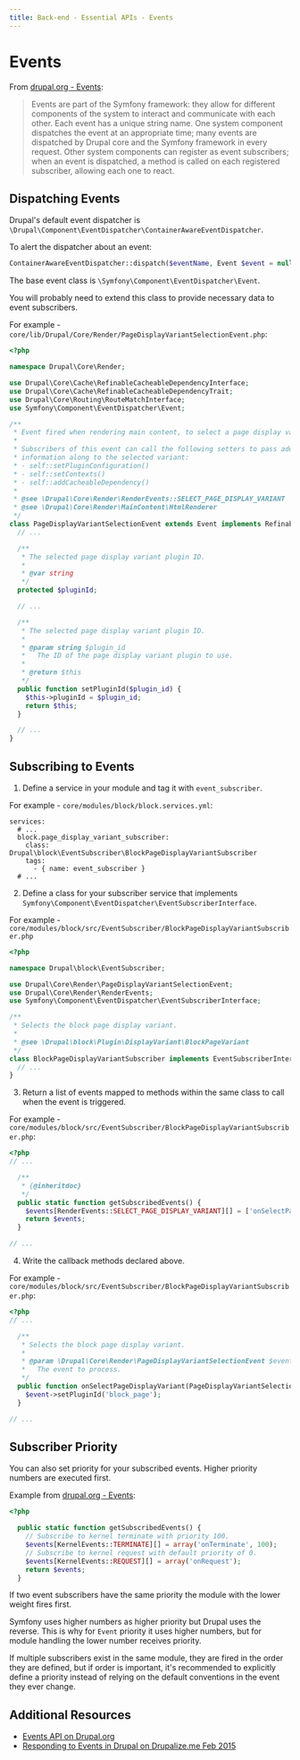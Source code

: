 ```yaml
---
title: Back-end - Essential APIs - Events
---
```


# Events

From [drupal.org - Events](https://api.drupal.org/api/drupal/core!core.api.php/group/events/8.2.x):
> Events are part of the Symfony framework: they allow for different components of the system to interact and communicate with each other. Each event has a unique string name. One system component dispatches the event at an appropriate time; many events are dispatched by Drupal core and the Symfony framework in every request. Other system components can register as event subscribers; when an event is dispatched, a method is called on each registered subscriber, allowing each one to react.

## Dispatching Events

Drupal's default event dispatcher is `\Drupal\Component\EventDispatcher\ContainerAwareEventDispatcher`.

To alert the dispatcher about an event:
```php
ContainerAwareEventDispatcher::dispatch($eventName, Event $event = null);
```

The base event class is `\Symfony\Component\EventDispatcher\Event`.

You will probably need to extend this class to provide necessary data to event subscribers.

For example - `core/lib/Drupal/Core/Render/PageDisplayVariantSelectionEvent.php`:

```php
<?php

namespace Drupal\Core\Render;

use Drupal\Core\Cache\RefinableCacheableDependencyInterface;
use Drupal\Core\Cache\RefinableCacheableDependencyTrait;
use Drupal\Core\Routing\RouteMatchInterface;
use Symfony\Component\EventDispatcher\Event;

/**
 * Event fired when rendering main content, to select a page display variant.
 *
 * Subscribers of this event can call the following setters to pass additional
 * information along to the selected variant:
 * - self::setPluginConfiguration()
 * - self::setContexts()
 * - self::addCacheableDependency()
 *
 * @see \Drupal\Core\Render\RenderEvents::SELECT_PAGE_DISPLAY_VARIANT
 * @see \Drupal\Core\Render\MainContent\HtmlRenderer
 */
class PageDisplayVariantSelectionEvent extends Event implements RefinableCacheableDependencyInterface {
  // ...

  /**
   * The selected page display variant plugin ID.
   *
   * @var string
   */
  protected $pluginId;

  // ...

  /**
   * The selected page display variant plugin ID.
   *
   * @param string $plugin_id
   *   The ID of the page display variant plugin to use.
   *
   * @return $this
   */
  public function setPluginId($plugin_id) {
    $this->pluginId = $plugin_id;
    return $this;
  }

  // ...  
}  
```

## Subscribing to Events

1. Define a service in your module and tag it with `event_subscriber`.

For example - `core/modules/block/block.services.yml`:
```
services:
  # ...
  block.page_display_variant_subscriber:
    class: Drupal\block\EventSubscriber\BlockPageDisplayVariantSubscriber
    tags:
      - { name: event_subscriber }
  # ...
```

2. Define a class for your subscriber service that implements `Symfony\Component\EventDispatcher\EventSubscriberInterface`.

For example - `core/modules/block/src/EventSubscriber/BlockPageDisplayVariantSubscriber.php`
```php
<?php

namespace Drupal\block\EventSubscriber;

use Drupal\Core\Render\PageDisplayVariantSelectionEvent;
use Drupal\Core\Render\RenderEvents;
use Symfony\Component\EventDispatcher\EventSubscriberInterface;

/**
 * Selects the block page display variant.
 *
 * @see \Drupal\block\Plugin\DisplayVariant\BlockPageVariant
 */
class BlockPageDisplayVariantSubscriber implements EventSubscriberInterface {
  // ...
}
```

3. Return a list of events  mapped to methods within the same class to call when the event is triggered.

For example - `core/modules/block/src/EventSubscriber/BlockPageDisplayVariantSubscriber.php`:
```php
<?php
// ...

  /**
   * {@inheritdoc}
   */
  public static function getSubscribedEvents() {
    $events[RenderEvents::SELECT_PAGE_DISPLAY_VARIANT][] = ['onSelectPageDisplayVariant'];
    return $events;
  }

// ...
```

4. Write the callback methods declared above.

For example - `core/modules/block/src/EventSubscriber/BlockPageDisplayVariantSubscriber.php`:

```php
<?php
// ...

  /**
   * Selects the block page display variant.
   *
   * @param \Drupal\Core\Render\PageDisplayVariantSelectionEvent $event
   *   The event to process.
   */
  public function onSelectPageDisplayVariant(PageDisplayVariantSelectionEvent $event) {
    $event->setPluginId('block_page');
  }

// ...
```

## Subscriber Priority

You can also set priority for your subscribed events. Higher priority numbers are executed first.

Example from [drupal.org - Events](https://api.drupal.org/api/drupal/core!core.api.php/group/events/8.2.x):
```php
<?php

  public static function getSubscribedEvents() {
    // Subscribe to kernel terminate with priority 100.
    $events[KernelEvents::TERMINATE][] = array('onTerminate', 100);
    // Subscribe to kernel request with default priority of 0.
    $events[KernelEvents::REQUEST][] = array('onRequest');
    return $events;
  }
```

If two event subscribers have the same priority the module with the lower weight fires first.

Symfony uses higher numbers as higher priority but Drupal uses the reverse. This is why for `Event` priority it uses higher numbers, but for module handling the lower number receives priority.

If multiple subscribers exist in the same module, they are fired in the order they are defined, but if order is important, it's recommended to explicitly define a priority instead of relying on the default conventions in the event they ever change.

## Additional Resources
- [Events API on Drupal.org](https://api.drupal.org/api/drupal/core%21core.api.php/group/events/10)
- [Responding to Events in Drupal on Drupalize.me Feb 2015](https://drupalize.me/blog/201502/responding-events-drupal-8)


